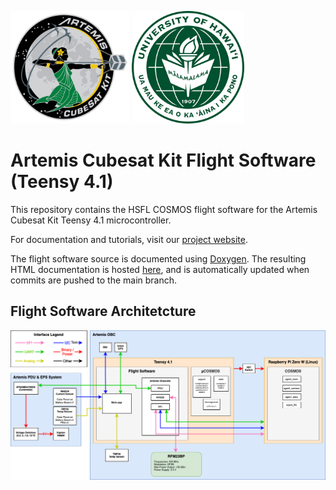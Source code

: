 <img src="images/artemis.png" alt="Artemis" width="190" height="180"> <img src="images/university-of-hawaii-manoa.png" alt="University of Hawaii Manoa" width="180" height="180"> <br>

# Artemis Cubesat Kit Flight Software (Teensy 4.1)
This repository contains the HSFL COSMOS flight software for the Artemis Cubesat Kit Teensy 4.1 microcontroller.

For documentation and tutorials, visit our [project website](https://sites.google.com/hawaii.edu/artemiscubesatkit).

The flight software source is documented using [Doxygen](https://www.doxygen.nl/index.html). The resulting HTML documentation is hosted [here](https://hsfl.github.io/artemis-cosmos-teensy-fsw-docs/index.html), and is automatically updated when commits are pushed to the main branch. 

## Flight Software Architetcture 

![Flight Software Architetcture](/images/FSWArchitecture.png)

